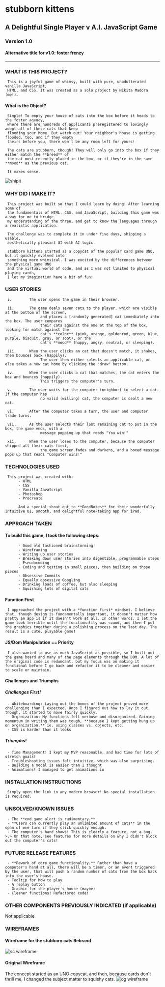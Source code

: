 # stubborn kittens
## A Delightful Single Player v A.I. JavaScript Game
### Version 1.0
#### Alternative title for v1.0: foster frenzy
<hr>

### WHAT IS THIS PROJECT?
     This is a joyful game of whimsy, built with pure, unadulterated vanilla JavaScript, 
     HTML, and CSS. It was created as a solo project by Nikita Madora (me!).

#### What is the Object?
     Simple! To empty your house of cats into the box before it heads to the foster agency, 
     where there are hundreds of applicants preregistered to lovingly adopt all of these cats that keep 
     flooding your home. But watch out! Your neighbor's house is getting flooded, too, and if they empty 
     theirs before you, there won't be any room left for yours!

     The cats are stubborn, though! They will only go into the box if they either match the **breed** of 
     the cat most recently placed in the box, or if they're in the same **mood** as the previous cat.

     It makes sense.
![shipit](https://github.com/nikitamadora/stubborn-kittens/blob/master/assets/shipit.png)

### WHY DID I MAKE IT?
     This project was built so that I could learn by doing! After learning some of 
     the fundamentals of HTML, CSS, and JavaScript, building this game was a way for me to bridge 
     my understanding of the three, and get to know the languages through a realistic application. 
     
     The challenge was to complete it in under five days, shipping a usable, 
     aesthetically pleasant UI with AI logic.

     stubborn kittens started as a copycat of the popular card game UNO, but it quickly evolved into 
     something more whimsical. I was excited by the differences between the physical game UNO 
     and the virtual world of code, and as I was not limited to physical playing cards, 
     I let my imagination have a bit of fun!

### USER STORIES


     i.        The user opens the game in their browser.

     ii.       The game deals seven cats to the player, which are visible at the bottom of the screen, 
                    and places a [randomly generated] cat immediately into the box. The user compares 
                    their cats against the one at the top of the box, looking for match against the 
                    cat's **color** (pink, orange, goldenrod, green, blue, purple, biscuit, gray, or soot), or the 
                    cat's **mood** (happy, angry, neutral, or sleeping).

     iii.      When the user clicks an cat that doesn't match, it shakes, then bounces back (happily). 
                    The user then either selects an applicable cat, or else takes a new cat home by clicking the "draw" button.

     iv.       When the user clicks a cat that matches, the cat enters the box and bounces (happily). 
                    This triggers the computer's turn.

     v.        The user waits for the computer (neighbor) to select a cat. If the computer has 
                    no valid (willing) cat, the computer is dealt a new cat.

     vi.       After the computer takes a turn, the user and computer trade turns.

     vii.      As the user selects their last remaining cat to put in the box, the game ends, with a 
                    message popping up that reads "You win!"

     xii.      When the user loses to the computer, because the computer shipped all their cats first, 
                    the game screen fades and darkens, and a boxed message pops up that reads "Computer wins!"


### TECHNOLOGIES USED

     This project was created with:
          - HTML
          - CSS
          - Vanilla JavaScript
          - Photoshop
          - Procreate
          
          And a special shout-out to **GoodNotes** for their wonderfully intuitive UI, smooth, and delightful note-taking app for iPad.


### APPROACH TAKEN
#### To build this game, I took the following steps:
          - Good old fashioned brainstorming!
          - Wireframing
          - Writing up user stories
          - Breaking down user stories into digestible, programmable steps
          - Pseudocoding
          - Coding and testing in small pieces, then building on those pieces
          - Obsessive Commits
          - Equally obsessive Googling
          - Drinking loads of coffee, but also sleeping
          - Squishing lots of digital cats

#### Function First
     I approached the project with a *function first* mindset. I believe that, though design is fundamentally important, it doesn't matter how pretty an app is if it doesn't work at all. In other words, I let the game look terrible until the functionality was sound, and then I put the graphics together during a polishing process on the last day. The result is a cute, playable game!
     
#### JS/Dom Manipulation == Priority
     I also wanted to use as much JavaScript as possible, so I built out the game board and many of the page elements through the DOM. A lot of the original code is redundant, but my focus was on making it functional before I go back and refactor it to be cleaner and easier to scale or maintain.

#### Challenges and Triumphs
##### Challenges First!
     - Whiteboarding: Laying out the bones of the project proved more challenging than I expected. Once I figured out how to lay it out, though, it started to move fairly quickly. 
     - Organization: My functions felt verbose and disorganized. Gaining momentum in writing them was tough, **because I kept getting hung up on organization.** ie. using classes vs. objects, etc.
     - CSS is harder than it looks

##### Triumphs!
     - Time Management! I kept my MVP reasonable, and had time for lots of stretch goals!
     - Troubleshooting issues felt intuitive, which was also surprising.
     - Building a modal is easier than I thought
     - Animations! I managed to get animations in


### INSTALLATION INSTRUCTIONS
     Simply open the link in any modern browser! No special installation is required.


### UNSOLVED/KNOWN ISSUES
     - The **end game alert is rudimentary.**
     - **Users can currently play an unlimited amount of cats** in the span of one turn if they click quickly enough.
     - The computer's hand shows! This is clearly a feature, not a bug. >.> On that note, see features for more details on why I didn't block out the computer's cats!

### FUTURE RELEASE FEATURES
     - **Rework of core game functionality.** Rather than have a computer's hand at all, there will be a timer, or an event triggered by the user, that will push a random number of cats from the box back into the user's house. 
     - Tooltip for how to play
     - A replay button
     - Graphic for the player's house (maybe)
     - Cleaner functions! Refactored code!



### OTHER COMPONENTS PREVIOUSLY INDICATED (if applicable)
Not applicable.

### WIREFRAMES
#### Wireframe for the stubborn cats Rebrand
![sc wireframe](https://github.com/nikitamadora/stubborn-kittens/blob/master/assets/stubborn-kittens-wireframe-6.jpg)

#### Original Wireframe
The concept started as an UNO copycat, and then, because cards don't thrill me, I changed the subject matter to squishy cats.
![og wireframe](https://github.com/nikitamadora/stubborn-kittens/blob/master/assets/uno-wireframe.jpg)
